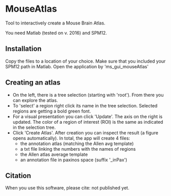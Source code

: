 # MouseAtlas
Tool to interactively create a Mouse Brain Atlas. 

You need Matlab (tested on v. 2016) and SPM12.

## Installation
Copy the files to a location of your choice.
Make sure that you included your SPM12 path in Matlab.
Open the application by 'ms_gui_mouseAtlas'

## Creating an atlas
- On the left, there is a tree selection (starting with 'root'). From there you can explore the atlas.
- To 'select' a region right click its name in the tree selection. Selected regions are getting a bold green font.
- For a visual presentation you can click 'Update'. The axis on the right is updated. The color of a region of interest (ROI) is the same as indicated in the selection tree.
- Click 'Create Atlas'. After creation you can inspect the result (a figure opens automatically). In total, the app will create 4 files:
  * the annotation atlas (matching the Allen avg template)
  * a txt file linking the numbers with the names of regions
  * the Allen atlas average template
  * an annotation file in paxinos space (suffix '_inPax')
  
 ## Citation
 When you use this software, please cite: not published yet.
